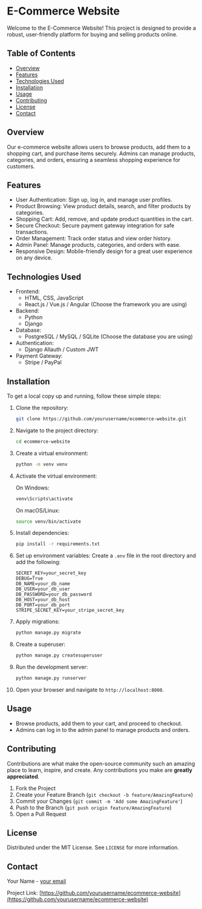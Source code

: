 # E-Commerce Website

Welcome to the E-Commerce Website! This project is designed to provide a robust, user-friendly platform for buying and selling products online.

## Table of Contents

- [Overview](#overview)
- [Features](#features)
- [Technologies Used](#technologies-used)
- [Installation](#installation)
- [Usage](#usage)
- [Contributing](#contributing)
- [License](#license)
- [Contact](#contact)

## Overview

Our e-commerce website allows users to browse products, add them to a shopping cart, and purchase items securely. Admins can manage products, categories, and orders, ensuring a seamless shopping experience for customers.

## Features

- User Authentication: Sign up, log in, and manage user profiles.
- Product Browsing: View product details, search, and filter products by categories.
- Shopping Cart: Add, remove, and update product quantities in the cart.
- Secure Checkout: Secure payment gateway integration for safe transactions.
- Order Management: Track order status and view order history.
- Admin Panel: Manage products, categories, and orders with ease.
- Responsive Design: Mobile-friendly design for a great user experience on any device.

## Technologies Used

- Frontend:
  - HTML, CSS, JavaScript
  - React.js / Vue.js / Angular (Choose the framework you are using)
- Backend:
  - Python
  - Django
- Database:
  - PostgreSQL / MySQL / SQLite (Choose the database you are using)
- Authentication:
  - Django Allauth / Custom JWT
- Payment Gateway:
  - Stripe / PayPal

## Installation

To get a local copy up and running, follow these simple steps:

1. Clone the repository:
    ```sh
    git clone https://github.com/yourusername/ecommerce-website.git
    ```

2. Navigate to the project directory:
    ```sh
    cd ecommerce-website
    ```

3. Create a virtual environment:
    ```sh
    python -m venv venv
    ```

4. Activate the virtual environment:

    On Windows:
    ```sh
    venv\Scripts\activate
    ```

    On macOS/Linux:
    ```sh
    source venv/bin/activate
    ```

5. Install dependencies:
    ```sh
    pip install -r requirements.txt
    ```

6. Set up environment variables:
    Create a `.env` file in the root directory and add the following:
    ```env
    SECRET_KEY=your_secret_key
    DEBUG=True
    DB_NAME=your_db_name
    DB_USER=your_db_user
    DB_PASSWORD=your_db_password
    DB_HOST=your_db_host
    DB_PORT=your_db_port
    STRIPE_SECRET_KEY=your_stripe_secret_key
    ```

7. Apply migrations:
    ```sh
    python manage.py migrate
    ```

8. Create a superuser:
    ```sh
    python manage.py createsuperuser
    ```

9. Run the development server:
    ```sh
    python manage.py runserver
    ```

10. Open your browser and navigate to `http://localhost:8000`.

## Usage

- Browse products, add them to your cart, and proceed to checkout.
- Admins can log in to the admin panel to manage products and orders.

## Contributing

Contributions are what make the open-source community such an amazing place to learn, inspire, and create. Any contributions you make are **greatly appreciated**.

1. Fork the Project
2. Create your Feature Branch (`git checkout -b feature/AmazingFeature`)
3. Commit your Changes (`git commit -m 'Add some AmazingFeature'`)
4. Push to the Branch (`git push origin feature/AmazingFeature`)
5. Open a Pull Request

## License

Distributed under the MIT License. See `LICENSE` for more information.

## Contact

Your Name - [your email](mailto:your-email@example.com)

Project Link: [https://github.com/yourusername/ecommerce-website](https://github.com/yourusername/ecommerce-website)
